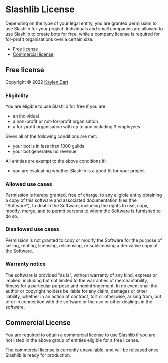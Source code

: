 # Slashlib License

Depending on the type of your legal entity, you are granted permission to use Slashlib for your project. Individuals and small companies are allowed to use Slashlib to create bots for free, while a company license is required for for-profit organisations over a certain size.

- [Free license](#free-license)
- [Commercial license](#commercial-license)

## Free license

Copyright © 2022 [Kaylen Dart](https://skzr.dev)

### Eligibility

You are eligible to use Slashlib for free if you are:

- an individual
- a non-profit or not-for-profit organisation
- a for-profit organisation with up to and including 3 employees

Given all of the following conditions are met:

- your bot is in less than 1000 guilds
- your bot generates no revenue

All entities are exempt to the above conditions if:

- you are evaluating whether Slashlib is a good fit for your project

### Allowed use cases

Permission is hereby granted, free of charge, to any eligible entity obtaining a copy of this software and associated documentation files (the "Software"), to deal in the Software, including the rights to use, copy, modify, merge, and to permit persons to whom the Software is furnished to do so.

### Disallowed use cases

Permission is not granted to copy or modify the Software for the purpose of selling, renting, licensing, relicensing, or sublicensing a derivative copy of the Software.

### Warranty notice

The software is provided "as is", without warranty of any kind, express or implied, including but not limited to the warranties of merchantability, fitness for a particular purpose and noninfringement. In no event shall the author or copyright holders be liable for any claim, damages or other liability, whether in an action of contract, tort or otherwise, arising from, out of or in connection with the software or the use or other dealings in the software.

## Commercial License

You are required to obtain a commercial license to use Slashlib if you are not listed in the above group of entities eligible for a free license.

The commercial license is currently unavailable, and will be released once Slashlib is ready for production.
